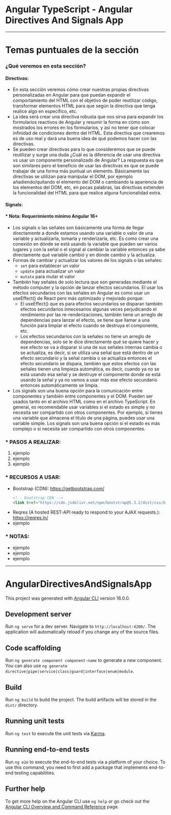 # Angular TypeScript - Angular Directives And Signals App

---

# Temas puntuales de la sección

### ¿Qué veremos en esta sección?

#### **Directivas:**

- En esta sección veremos cómo crear nuestras propias directivas personalizadas en Angular para que puedan expandir el comportamiento del HTML con el objetivo de poder reutilizar código, transformar elementos HTML para que según la directiva que tenga realice algo en específico, etc.
- La idea será crear una directiva robusta que nos sirva para expandir los formularios reactivos de Angular y resumir la forma en cómo son mostrados los errores en los formularios, y así no tener que colocar infinidad de condiciones dentro del HTML. Esta directiva que crearemos es de uso real y dará una buena idea de qué podemos hacer con las directivas.
- Se pueden crear directivas para lo que consideremos que se puede reutilizar y surge una duda ¿Cuál es la diferencia de usar una directiva vs usar un componente personalizado de Angular? La respuesta es que son similares pero el beneficio de usar las directivas es que se puede trabajar de una forma más puntual un elemento. Básicamente las directivas se utilizan para manipular el DOM, por ejemplo añadiendo/quitando el elemento del DOM o cambiando la apariencia de los elementos del DOM, etc, en pocas palabras, las directivas extienden la funcionalidad del HTML para que realice alguna funcionalidad extra.

#### **Signals:**

#### \* Nota: Requerimiento mínimo Angular 16+

- Los signals o las señales son básicamente una forma de llegar directamente a donde estamos usando una variable o valor de una variable y actualizarla, tomarla y renderizarla, etc. Es como crear una conexión en dónde se está usando la variable que pueden ser varios lugares y con la señal o el signal al cambiar la variable entonces ya sabe directamente qué variable cambió y en dónde cambió y la actualiza.
- Formas de cambiar y actualizar los valores de los signals o las señales:
  - `set` para establecer un valor
  - `update` para actualizar un valor
  - `mutate` para mutar el valor
- También hay señales de solo lectura que son generadas mediante el método computer y la opción de lanzar efectos secundarios. El usar los efectos secundarios con las señales en Angular es como usar un useEffect() de React pero más optimizado y mejorado porque:
  - El useEffect() que es para efectos secundarios se disparan también efectos secundarios innecesarios algunas veces perjudicando el rendimiento por las re-renderizaciones, también tiene un arreglo de dependencias para lanzar el efecto, se tiene que llamar a una función para limpiar el efecto cuando se destruya el componente, etc.
  - Los efectos secundarios con la señales no tiene un arreglo de dependencias, solo se le dice directamente qué se quiere hacer y ese efecto se va a disparar si una de sus señales internas cambia o se actualiza, es decir, si se utiliza una señal que está dentro de un efecto secundario y la señal cambia o se actualiza entonces el efecto secundario se dispara, también que estos efectos con las señales tienen una limpieza automática, es decir, cuando ya no se está usando esa señal y se destruye el componente donde se está usando la señal y ya no vamos a usar más ese efecto secundario entonces automáticamente se limpia.
- Los signals son una buena opción para la comunicación entre componentes y también entre componentes y el DOM. Pueden ser usados tanto en el archivo HTML como en el archivo TypeScript. En general, es recomendable usar variables si el estado es simple y no necesita ser compartido con otros componentes. Por ejemplo, si tienes una variable que almacena el título de una página, puedes usar una variable simple. Los signals son una buena opción si el estado es más complejo o si necesita ser compartido con otros componentes.

### \* PASOS A REALIZAR:

1. ejemplo
2. ejemplo
3. ejemplo

### \* RECURSOS A USAR:

- Bootstrap (CDN): https://getbootstrap.com/
  ```html
  <!-- Bootstrap CDN -->
  <link href="https://cdn.jsdelivr.net/npm/bootstrap@5.3.2/dist/css/bootstrap.min.css" rel="stylesheet" integrity="sha384-T3c6CoIi6uLrA9TneNEoa7RxnatzjcDSCmG1MXxSR1GAsXEV/Dwwykc2MPK8M2HN" crossorigin="anonymous" />
  ```
- Reqres (A hosted REST-API ready to respond to your AJAX requests.): https://reqres.in/
- ejemplo

### \* NOTAS:

- ejemplo
- ejemplo
- ejemplo

---

# AngularDirectivesAndSignalsApp

This project was generated with [Angular CLI](https://github.com/angular/angular-cli) version 16.0.0.

## Development server

Run `ng serve` for a dev server. Navigate to `http://localhost:4200/`. The application will automatically reload if you change any of the source files.

## Code scaffolding

Run `ng generate component component-name` to generate a new component. You can also use `ng generate directive|pipe|service|class|guard|interface|enum|module`.

## Build

Run `ng build` to build the project. The build artifacts will be stored in the `dist/` directory.

## Running unit tests

Run `ng test` to execute the unit tests via [Karma](https://karma-runner.github.io).

## Running end-to-end tests

Run `ng e2e` to execute the end-to-end tests via a platform of your choice. To use this command, you need to first add a package that implements end-to-end testing capabilities.

## Further help

To get more help on the Angular CLI use `ng help` or go check out the [Angular CLI Overview and Command Reference](https://angular.io/cli) page.

